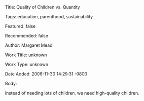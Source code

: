 Title:  Quality of Children vs. Quantity

Tags:   education, parenthood, sustainability

Featured: false

Recommended: false

Author: Margaret Mead

Work Title: unknown

Work Type: unknown

Date Added: 2006-11-30 14:29:31 -0800

Body: 

Instead of needing lots of children, we need high-quality children.


